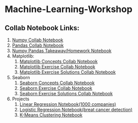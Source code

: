# Machine-Learning-Workshop
## Collab Notebook Links:
1. [Numpy Collab Notebook](https://colab.research.google.com/drive/1lt1w-wB7gAAROdnw-UZ7qGX_Gw0XAhdu?usp=sharing)
2. [Pandas Collab Notebook](https://colab.research.google.com/drive/1FfZZc6H4AbQyuUgs7vgCMylHrBnSoU6M?usp=sharing)
3. [Numpy Pandas Takeaway/Homework Notebook](https://colab.research.google.com/drive/1d6WE4dUocj0oxgtFVJ_oZCYOY3cIEXbC?usp=sharing)
4. Matplotlib:
    1. [Matplotlib Concepts Collab Notebook](https://colab.research.google.com/drive/1Oneno6TP6i_DgsCQ506oXj9uQnPrPfdj?usp=sharing)
    2. [Matplotlib Exercise Collab Notebook](https://colab.research.google.com/drive/1mSOmPtIqPylnd5sZoWXD8Jn-iscT346E?usp=sharing)
    3. [Matplotlib Exercise Solutions Collab Notebook](https://colab.research.google.com/drive/14r8N8raoAHImD1Jy2f-yPhOs0cxrvPcv?usp=sharing)
5. Seaborn
    1. [Seaborn Concepts Collab Notebook](https://colab.research.google.com/drive/1iCQk8fbKxYIBD53vQrRj0ekJkvoQXOn9?usp=sharing)
    2. [Seaborn Exercise Collab Notebook](https://colab.research.google.com/drive/1yfpW14uAFd-1aVECt0vIphUTS7sXUwyu?usp=sharing)
    3. [Seaborn Exercise Solutions Collab Notebook](https://colab.research.google.com/drive/10IuHAdT4QPwaICJowri8yb_jcILKedgT?usp=sharing)
6. Projects
    1. [Linear Regression Notebook(1000 companies)](https://colab.research.google.com/drive/12wv9W5qNyfBhHLLUxaClFGMVuM41ZHao?usp=sharing)
    2. [Logistic Regression Notebook(breat cancer detection)](https://colab.research.google.com/drive/1mbd9co7v6DsTUG43Y6GchzqFHlt5ilRV?usp=sharing)
    3. [K-Means Clustering Notebook](https://colab.research.google.com/drive/1zNbkDg2l-H7VD5q_wYiPpr4KAUKuRvHt?usp=sharing)
